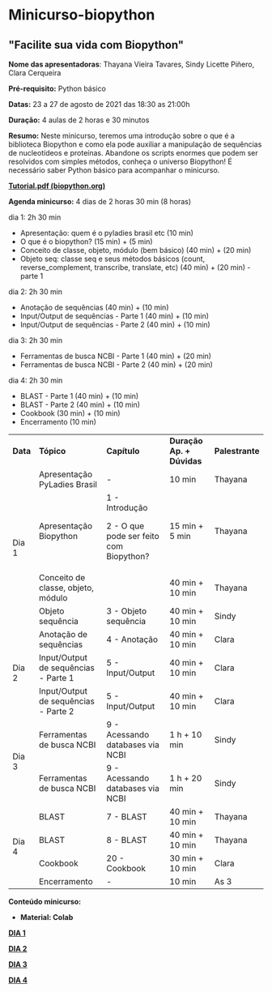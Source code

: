 # Minicurso-biopython

<!-----
NEW: Check the "Suppress top comment" option to remove this info from the output.

Conversion time: 0.524 seconds.


Using this Markdown file:

1. Paste this output into your source file.
2. See the notes and action items below regarding this conversion run.
3. Check the rendered output (headings, lists, code blocks, tables) for proper
   formatting and use a linkchecker before you publish this page.

Conversion notes:

* Docs to Markdown version 1.0β30
* Sun Aug 22 2021 08:03:51 GMT-0700 (PDT)
* Source doc: Minicurso BioPython
* Tables are currently converted to HTML tables.
----->


## "Facilite sua vida com Biopython"

**Nome das apresentadoras**: Thayana Vieira Tavares, Sindy Licette Piñero, Clara Cerqueira

**Pré-requisito:** Python básico

**Datas:** 23 a 27 de agosto de 2021 das 18:30 as 21:00h

**Duração:** 4 aulas de 2 horas e 30 minutos

**Resumo:** Neste minicurso, teremos uma introdução sobre o que é a biblioteca Biopython e como ela pode auxiliar a manipulação de sequências de nucleotídeos e proteínas. Abandone os scripts enormes que podem ser resolvidos com simples métodos, conheça o universo Biopython! É necessário saber Python básico para acompanhar o minicurso. 



**[Tutorial.pdf (biopython.org)](https://biopython.org/DIST/docs/tutorial/Tutorial.pdf)**

**Agenda minicurso:** 4 dias de 2 horas 30 min (8 horas)

dia 1: 2h 30 min



* Apresentação: quem é o pyladies brasil etc (10 min)
* O que é o biopython? (15 min) + (5 min)
* Conceito de classe, objeto, módulo (bem básico) (40 min) + (20 min)
* Objeto seq: classe seq e seus métodos básicos (count, reverse_complement, transcribe, translate, etc)  (40 min) + (20 min) - parte 1

dia 2: 2h 30 min



* Anotação de sequências  (40 min) + (10 min)
* Input/Output de sequências - Parte 1 (40 min) + (10 min)
* Input/Output de sequências - Parte 2 (40 min) + (10 min)

dia 3: 2h 30 min



* Ferramentas de busca NCBI - Parte 1 (40 min) + (20 min)
* Ferramentas de busca NCBI - Parte 2 (40 min) + (20 min)

dia 4: 2h 30 min



* BLAST - Parte 1 (40 min) + (10 min)
* BLAST - Parte 2 (40 min) + (10 min)
* Cookbook (30 min) + (10 min)
* Encerramento (10 min)

<table>
  <tr>
   <td>
<strong>Data</strong>
   </td>
   <td><strong>Tópico</strong>
   </td>
   <td><strong>Capítulo</strong>
   </td>
   <td><strong>Duração Ap. + Dúvidas </strong>
   </td>
   <td><strong>Palestrante</strong>
   </td>
  </tr>
  <tr>
   <td rowspan="4" >Dia 1
   </td>
   <td>Apresentação PyLadies Brasil
   </td>
   <td>-
   </td>
   <td>10 min 
   </td>
   <td>Thayana
   </td>
  </tr>
  <tr>
   <td>Apresentação Biopython
   </td>
   <td>1 - Introdução
<p>
2 - O que pode ser feito com Biopython?
   </td>
   <td>15 min + 5 min
   </td>
   <td>Thayana
   </td>
  </tr>
  <tr>
   <td>Conceito de classe, objeto, módulo
   </td>
   <td>
   </td>
   <td>40 min + 10 min
   </td>
   <td>Thayana
   </td>
  </tr>
  <tr>
   <td>Objeto sequência
   </td>
   <td>3 - Objeto sequência
   </td>
   <td>40 min + 10 min
   </td>
   <td>Sindy
   </td>
  </tr>
  <tr>
   <td rowspan="3" >Dia 2
   </td>
   <td>Anotação de sequências
   </td>
   <td>4 - Anotação 
   </td>
   <td>40 min + 10 min
   </td>
   <td>Clara
   </td>
  </tr>
  <tr>
   <td>Input/Output de sequências - Parte 1
   </td>
   <td>5 - Input/Output
   </td>
   <td>40 min + 10 min
   </td>
   <td>Clara
   </td>
  </tr>
  <tr>
   <td>Input/Output de sequências - Parte 2
   </td>
   <td>5 - Input/Output
   </td>
   <td>40 min + 10 min
   </td>
   <td>Clara
   </td>
  </tr>
  <tr>
   <td rowspan="2" >Dia 3
   </td>
   <td>Ferramentas de busca NCBI
   </td>
   <td>9 - Acessando databases via NCBI
   </td>
   <td>1 h + 10 min
   </td>
   <td>Sindy
   </td>
  </tr>
  <tr>
   <td>Ferramentas de busca NCBI
   </td>
   <td>9 - Acessando databases via NCBI
   </td>
   <td>1 h + 20 min
   </td>
   <td>Sindy
   </td>
  </tr>
  <tr>
   <td rowspan="4" >Dia 4
   </td>
   <td>BLAST
   </td>
   <td>7 - BLAST
   </td>
   <td>40 min + 10 min
   </td>
   <td>Thayana
   </td>
  </tr>
  <tr>
   <td>BLAST
   </td>
   <td>8 - BLAST
   </td>
   <td>40 min + 10 min
   </td>
   <td>Thayana
   </td>
  </tr>
  <tr>
   <td>Cookbook
   </td>
   <td>20 - Cookbook
   </td>
   <td>30 min + 10 min
   </td>
   <td>Clara
   </td>
  </tr>
  <tr>
   <td>Encerramento
   </td>
   <td>-
   </td>
   <td>10 min
   </td>
   <td>As 3
   </td>
  </tr>
</table>


**Conteúdo minicurso:**


* **Material: Colab**


**[DIA 1](https://colab.research.google.com/drive/1ja3jdl37GGSpwyTPZiRybITzY5YXzVr1?usp=sharing)**


**[DIA 2](https://colab.research.google.com/drive/1cP1J04O67JPAXGQz2sUbsSA7N6CEOh-7?usp=sharing)**


**[DIA 3](https://colab.research.google.com/drive/1AgWoD2cAH5fzJUvCnvz2DGf_MKmNqQTF?usp=sharing)**


**[DIA 4](https://colab.research.google.com/drive/1R97uwCLvGz36mem-hM2S1FAjUbp2K9Ui?usp=sharing)**


    	
